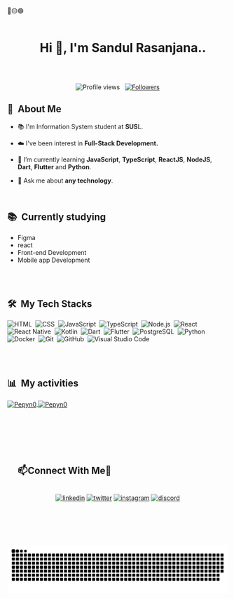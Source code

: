 
<div>
🔴🟡🟢

<div id="user-content-toc">
  <ul align="center">
    <summary><h1 style="display: inline-block">Hi 👋, I'm Sandul Rasanjana..</h1></summary>
  </ul>
</div>

<br>

</div>




<p align="center">
  <img src="https://komarev.com/ghpvc/?username=sandulrasanjana&color=blueviolet" alt="Profile views" />
  &nbsp;
  <a href="https://github.com/sandulrasanjana?tab=followers">
    <img src="https://img.shields.io/github/followers/sandulrasanjana?style=social" alt="Followers" />
  </a>
</p>


<div>

  ## 🧭 &nbsp;About Me

  - 📚  I'm Information System student at **SUS**L.

  -  ☁️ I've been interest in **Full-Stack Development.**

  - 🌱  I’m currently learning **JavaScript**, **TypeScript**, **ReactJS**, **NodeJS**, **Dart**, **Flutter** and **Python**.

  - 💬 Ask me about **any technology**.



  <br>
  

</div>



<div>

  ## 📚 &nbsp;Currently studying

  - Figma
  - react
  - Front-end Development
  - Mobile app Development

</div>
<br/>
<br/>

<div>

  ## 🛠️ &nbsp;My Tech Stacks

  ![HTML](https://img.shields.io/badge/-HTML-0D1117?style=flat&logo=HTML5)&nbsp;
  ![CSS](https://img.shields.io/badge/-CSS-0D1117?style=flat&logo=CSS3&logoColor=1572B6)&nbsp;
  ![JavaScript](https://img.shields.io/badge/-JavaScript-0D1117?style=flat&logo=javascript)&nbsp;
  ![TypeScript](https://img.shields.io/badge/-TypeScript-0D1117?style=flat&logo=typescript)&nbsp;
  ![Node.js](https://img.shields.io/badge/-Node.js-0D1117?style=flat&logo=node.js)&nbsp;
  ![React](https://img.shields.io/badge/-React-0D1117?style=flat&logo=react)&nbsp;
  ![React Native](https://img.shields.io/badge/-React%20Native-0D1117?style=flat&logo=react)&nbsp;
  ![Kotlin](https://img.shields.io/badge/-Kotlin-0D1117?style=flat&logo=kotlin)&nbsp;
  ![Dart](https://img.shields.io/badge/-Dart-0D1117?style=flat&logo=dart)&nbsp;
  ![Flutter](https://img.shields.io/badge/-Flutter-0D1117?style=flat&logo=flutter)&nbsp;
  ![PostgreSQL](https://img.shields.io/badge/-PostgreSQL-0D1117?style=flat&logo=postgresql)&nbsp;
  ![Python](https://img.shields.io/badge/-Python-0D1117?style=flat&logo=python)&nbsp;
  ![Docker](https://img.shields.io/badge/-Docker-0D1117?style=flat&logo=docker)&nbsp;
  ![Git](https://img.shields.io/badge/-Git-0D1117?style=flat&logo=git)&nbsp;
  ![GitHub](https://img.shields.io/badge/-GitHub-0D1117?style=flat&logo=github)&nbsp;
  ![Visual Studio Code](https://img.shields.io/badge/-VS%20Code-0D1117?style=flat&logo=visual-studio-code&logoColor=007ACC)&nbsp;


</div>
<br/>
<br/>

<div>

  ## 📊 &nbsp;My activities
  <a href="https://github.com/sandulrasanjana">
    <img width=450 height=170 align="center" alt="Pepyn0" src="https://github-readme-stats.vercel.app/api?username=sandulrasanjana&theme=midnight-purple&show_icons=true&bg_color=0D1117&hide_border=true&count_private=true" />
  </a>
  <a href="https://github.com/sandulrasanjana">
    <img align="center" alt="Pepyn0" src="https://github-readme-stats.vercel.app/api/top-langs/?username=sandulrasanjana&theme=midnight-purple&layout=compact&bg_color=0D1117&hide_border=true&count_private=true" />
  </a>
</div>
<br/>
<br/>
<br/>
<br/>
<br/>





<div id="user-content-toc">
  <ul >
    <summary><h2 style="display: inline-block">📫Connect With Me🤝</h2></summary>
  </ul>
</div>

<!--icons and links-->
<p align="center">
<a href="https://www.linkedin.com/in/sandul-rasanjana-818907316/" target="blank"><img align="center" src="https://user-images.githubusercontent.com/88904952/234979284-68c11d7f-1acc-4f0c-ac78-044e1037d7b0.png" alt="linkedin" height="50" width="50" /></a>
<a href="https://twitter.com/sandulrasanjana" target="blank"><img align="center" src="https://user-images.githubusercontent.com/88904952/234980676-61bfb021-ecc8-48f7-88e6-34c1b06c4a58.png" alt="twitter" height="50" width="50" /></a> 
<a href="https://www.instagram.com/sandulrasanjana/" target="blank"><img align="center" src="https://user-images.githubusercontent.com/88904952/234981169-2dd1e58f-4b7e-468c-8213-034ba62156c3.png" alt="instagram" height="50" width="50" /></a>
<a href="https://discordapp.com" target="blank"><img align="center" src="https://user-images.githubusercontent.com/88904952/234982627-019fd336-6248-453c-9b05-97c13fd1d207.png" alt="discord" height="50" width="50" /></a>
  
</p>

<br/>
<br/>
<br/>
<br/>
<br/>
<div align="center">
  <img  src="https://github.com/1999AZZAR/1999AZZAR/blob/readme/resources/grid-snake.svg"
       alt="snake" /></a>
</div>



